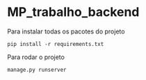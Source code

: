 # MP_trabalho_backend

Para instalar todas os pacotes do projeto
```
pip install -r requirements.txt
```

Para rodar o projeto
```
manage.py runserver
```
